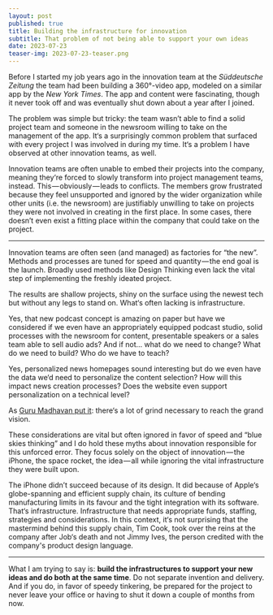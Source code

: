 ```yaml
---
layout: post
published: true
title: Building the infrastructure for innovation
subtitle: That problem of not being able to support your own ideas
date: 2023-07-23
teaser-img: 2023-07-23-teaser.png
---
```


Before I started my job years ago in the innovation team at the *Süddeutsche Zeitung* the team had been building a 360°-video app, modeled on a similar app by the *New York Times*. The app and content were fascinating, though it never took off and was eventually shut down about a year after I joined.

The problem was simple but tricky: the team wasn’t able to find a solid project team and someone in the newsroom willing to take on the management of the app. It‘s a surprisingly common problem that surfaced with every project I was involved in during my time. It‘s a problem I have observed at other innovation teams, as well.

Innovation teams are often unable to embed their projects into the company, meaning they‘re forced to slowly transform into project management teams, instead. This — obviously — leads to conflicts. The members grow frustrated because they feel unsupported and ignored by the wider organization while other units (i.e. the newsroom) are justifiably unwilling to take on projects they were not involved in creating in the first place. In some cases, there doesn’t even exist a fitting place within the company that could take on the project.

---

Innovation teams are often seen (and managed) as factories for “the new”. Methods and processes are tuned for speed and quantity — the end goal is the launch. Broadly used methods like Design Thinking even lack the vital step of implementing the freshly ideated project.

The results are shallow projects, shiny on the surface using the newest tech but without any legs to stand on. What‘s often lacking is infrastructure.

Yes, that new podcast concept is amazing on paper but have we considered if we even have an appropriately equipped podcast studio, solid processes with the newsroom for content, presentable speakers or a sales team able to sell audio ads? And if not… what do we need to change? What do we need to build? Who do we have to teach?

Yes, personalized news homepages sound interesting but do we even have the data we‘d need to personalize the content selection? How will this impact news creation processes? Does the website even support personalization on a technical level?

As [Guru Madhavan put it](https://issues.org/engineering-grind-challenge-madhavan/): there‘s a lot of grind necessary to reach the grand vision.

These considerations are vital but often ignored in favor of speed and “blue skies thinking” and I do hold these myths about innovation responsible for this unforced error. They focus solely on the object of innovation — the iPhone, the space rocket, the idea — all while ignoring the vital infrastructure they were built upon.

The iPhone didn’t succeed because of its design. It did because of Apple‘s globe-spanning and efficient supply chain, its culture of bending manufacturing limits in its favour and the tight integration with its software. That‘s infrastructure. Infrastructure that needs appropriate funds, staffing, strategies and considerations. In this context, it‘s not surprising that the mastermind behind this supply chain, Tim Cook, took over the reins at the company after Job‘s death and not Jimmy Ives, the person credited with the company's product design language.

---

What I am trying to say is: **build the infrastructures to support your new ideas and do both at the same time**. Do not separate invention and delivery. And if you do, in favor of speedy tinkering, be prepared for the project to never leave your office or having to shut it down a couple of months from now.